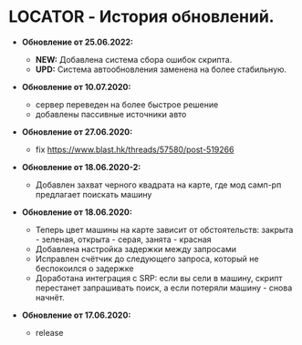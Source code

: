 # LOCATOR - История обновлений.
* **Обновление от 25.06.2022:**
  * **NEW:** Добавлена система сбора ошибок скрипта.
  * **UPD:** Система автообновления заменена на более стабильную.

* **Обновление от 10.07.2020:**
  * сервер переведен на более быстрое решение
  * добавлены пассивные источники авто

* **Обновление от 27.06.2020:**
  * fix https://www.blast.hk/threads/57580/post-519266
  
* **Обновление от 18.06.2020-2:**
  * Добавлен захват черного квадрата на карте, где мод самп-рп предлагает поискать машину
  
* **Обновление от 18.06.2020:**
  * Теперь цвет машины на карте зависит от обстоятельств: закрыта - зеленая, открыта - серая, занята - красная
  * Добавлена настройка задержки между запросами
  * Исправлен счётчик до следующего запроса, который не беспокоился о задержке
  * Доработана интеграция с SRP: если вы сели в машину, скрипт перестанет запрашивать поиск, а если потеряли машину - снова начнёт.
  
* **Обновление от 17.06.2020:**
  * release 
  

